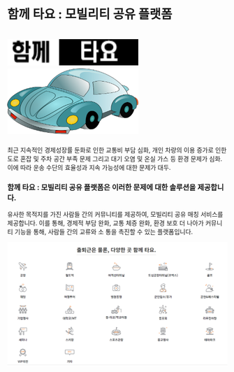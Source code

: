 # 함께 타요 : 모빌리티 공유 플랫폼
# <img src="logo.png"  width="300" height="60"><br> <img src="car.png"  width="300" height="150">

최근 지속적인 경제성장률 둔화로 인한 교통비 부담 심화, 개인 차량의 이용 증가로 인한 도로 혼잡 및 주차 공간 부족 문제 그리고 대기 오염 및 온실 가스 등 환경 문제가 심화.
이에 따라 운송 수단의 효율성과 지속 가능성에 대한 문제가 대두.
### 함께 타요 : 모빌리티 공유 플랫폼은 이러한 문제에 대한 솔루션을 제공합니다. 
유사한 목적지를 가진 사람들 간의 커뮤니티를 제공하여, 모빌리티 공유 매칭 서비스를 제공합니다. 이를 통해, 경제적 부담 완화, 교통 체증 완화, 환경 보호 더 나아가 커뮤니티 기능을 통해, 사람들 간의 교류와 소
통을 촉진할 수 있는 플랫폼입니다.


![](main.png)




